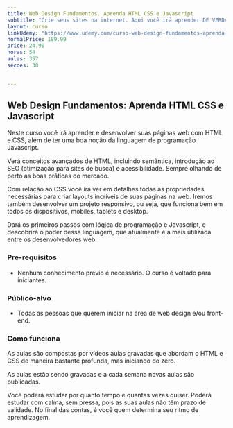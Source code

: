 ```yaml
---
title: Web Design Fundamentos. Aprenda HTML CSS e Javascript
subtitle: "Crie seus sites na internet. Aqui você irá aprender DE VERDADE o HTML e CSS e terá uma base do Javascript."
layout: curso
linkUdemy: "https://www.udemy.com/curso-web-design-fundamentos-aprenda-html-css-e-javascript/?couponCode=20201001"
normalPrice: 189.99
price: 24.90
horas: 54
aulas: 357
secoes: 38


---
```

 ## Web Design Fundamentos: Aprenda HTML CSS e Javascript

Neste curso você irá aprender e desenvolver suas páginas web com HTML e CSS, além de ter uma boa noção da linguagem de programação Javascript.

Verá conceitos avançados de HTML, incluindo semântica, introdução ao SEO (otimização para sites de busca) e acessibilidade. Sempre olhando de perto as boas práticas do mercado.

Com relação ao CSS você irá ver em detalhes todas as propriedades necessárias para criar layouts incríveis de suas páginas na web. Iremos também desenvolver um projeto responsivo, ou seja, que funciona bem em todos os dispositivos, mobiles, tablets e desktop.

Dará os primeiros passos com lógica de programação e Javascript, e descobrirá o poder dessa linguagem, que atualmente é a mais utilizada entre os desenvolvedores web.

### Pre-requisitos

- Nenhum conhecimento prévio é necessário. O curso é voltado para iniciantes.

### Público-alvo

- Todas as pessoas que querem iniciar na área de web design e/ou front-end.

### Como funciona
As aulas são compostas por vídeos aulas gravadas que abordam o HTML e CSS de maneira bastante profunda, mas iniciando do zero. 

As aulas estão sendo gravadas e a cada semana novas aulas são publicadas.
				
Você poderá estudar por quanto tempo e quantas vezes quiser. Poderá estudar com calma, sem pressa, pois as suas aulas não têm prazo de validade. No final das contas, é você quem determina seu ritmo de aprendizagem.